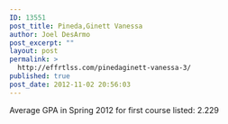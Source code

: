 ```yaml
---
ID: 13551
post_title: Pineda,Ginett Vanessa
author: Joel DesArmo
post_excerpt: ""
layout: post
permalink: >
  http://effrtlss.com/pinedaginett-vanessa-3/
published: true
post_date: 2012-11-02 20:56:03
---
```

<p>Average GPA in Spring 2012 for first course listed: 2.229</p>